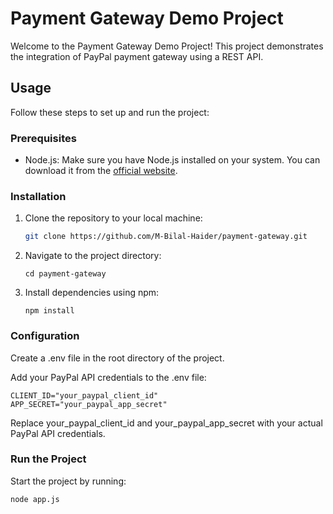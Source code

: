 # Payment Gateway Demo Project

Welcome to the Payment Gateway Demo Project! This project demonstrates the integration of PayPal payment gateway using a REST API.

## Usage

Follow these steps to set up and run the project:

### Prerequisites

- Node.js: Make sure you have Node.js installed on your system. You can download it from the [official website](https://nodejs.org/).

### Installation

1. Clone the repository to your local machine:

   ```bash
   git clone https://github.com/M-Bilal-Haider/payment-gateway.git
   ```
2. Navigate to the project directory:
    ```
    cd payment-gateway
    ```
3. Install dependencies using npm:
    ```
    npm install
    ```

### Configuration

Create a .env file in the root directory of the project.

Add your PayPal API credentials to the .env file:


```
CLIENT_ID="your_paypal_client_id"
APP_SECRET="your_paypal_app_secret"
```

Replace your_paypal_client_id and your_paypal_app_secret with your actual PayPal API credentials.

### Run the Project

Start the project by running:

```
node app.js
```